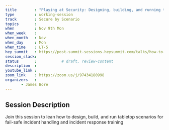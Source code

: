 ```yaml
---
title        : "Playing at Security: Designing, building, and running tabletop scenarios for fail-safe incident handling and incident response training"
type         : working-session
track        : Secure by Scenario
topics       : 
when         : Nov 9th Mon
when_week    :
when_month   : Nov 
when_day     : Mon
when_time    : LT-5
hey_summit   : https://post-summit-sessions.heysummit.com/talks/how-to-build-your-own-scenario-and-run-it/
session_slack:
status       :           # draft, review-content
description  : 
youtube_link : 
zoom_link    : https://zoom.us/j/97434180998
organizers   : 
       - James Bore
---
```


## Session Description

Join this session to lean how to design, build, and run tabletop scenarios for fail-safe incident handling and incident response training